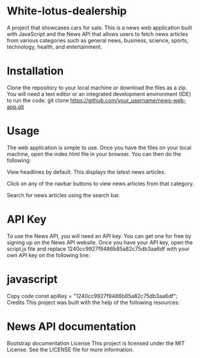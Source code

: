 # White-lotus-dealership
A project that showcases cars for sale.
This is a news web application built with JavaScript and the News API that allows users to fetch news articles from various categories such as general news, business, science, sports, technology, health, and entertainment.

# Installation
Clone the repository to your local machine or download the files as a zip. You will need a text editor or an integrated development environment (IDE) to run the code.
git clone https://github.com/your_username/news-web-app.git

# Usage
The web application is simple to use. Once you have the files on your local machine, open the index.html file in your browser. You can then do the following:

View headlines by default. This displays the latest news articles.

Click on any of the navbar buttons to view news articles from that category.

Search for news articles using the search bar.

# API Key
To use the News API, you will need an API key. You can get one for free by signing up on the News API website. Once you have your API key, open the script.js file and replace 1240cc9927f9486b85a82c75db3aa6df with your own API key on the following line:

# javascript
Copy code
const apiKey = "1240cc9927f9486b85a82c75db3aa6df";
Credits
This project was built with the help of the following resources:

# News API documentation
Bootstrap documentation
License
This project is licensed under the MIT License. See the LICENSE file for more information.